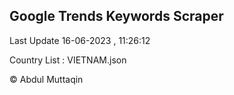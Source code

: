 

## Google Trends Keywords Scraper 
 
Last Update 16-06-2023 , 11:26:12

Country List :
VIETNAM.json



© Abdul Muttaqin 
